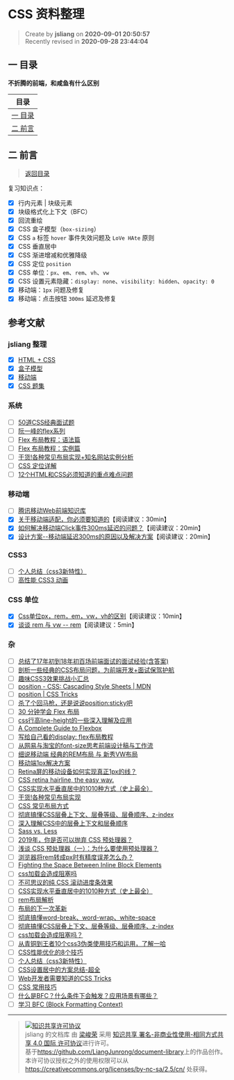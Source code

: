CSS 资料整理
===

> Create by **jsliang** on **2020-09-01 20:50:57**  
> Recently revised in **2020-09-28 23:44:04**

## <a name="chapter-one" id="chapter-one"></a>一 目录

**不折腾的前端，和咸鱼有什么区别**

| 目录 |
| --- |
| [一 目录](#chapter-one) |
| <a name="catalog-chapter-two" id="catalog-chapter-two"></a>[二 前言](#chapter-two) |

## <a name="chapter-two" id="chapter-two"></a>二 前言

> [返回目录](#chapter-one)

复习知识点：

* [x] 行内元素 | 块级元素
* [x] 块级格式化上下文（BFC）
* [x] 回流重绘
* [x] CSS 盒子模型（`box-sizing`）
* [x] CSS `a` 标签 `hover` 事件失效问题及 `LoVe HAte` 原则
* [x] CSS 垂直居中
* [x] CSS 渐进增减和优雅降级
* [x] CSS 定位 `position`
* [x] CSS 单位：`px`、`em`、`rem`、`vh`、`vw`
* [x] CSS 设置元素隐藏：`display: none`、`visibility: hidden`、`opacity: 0`
* [x] 移动端：`1px` 问题及修复
* [x] 移动端：点击按钮 `300ms` 延迟及修复

## 参考文献

### jsliang 整理

* [x] [HTML + CSS](https://github.com/LiangJunrong/document-library/blob/master/other-library/interview/%E9%9D%A2%E8%AF%95%E8%B5%84%E6%96%99%E6%95%B4%E7%90%86/CSS/HTML%2BCSS.md)
* [x] [盒子模型](https://github.com/LiangJunrong/document-library/blob/master/other-library/interview/%E9%9D%A2%E8%AF%95%E8%B5%84%E6%96%99%E6%95%B4%E7%90%86/CSS/%E7%9B%92%E5%AD%90%E6%A8%A1%E5%9E%8B.md)
* [x] [移动端](https://github.com/LiangJunrong/document-library/blob/master/other-library/interview/%E9%9D%A2%E8%AF%95%E8%B5%84%E6%96%99%E6%95%B4%E7%90%86/CSS/%E7%A7%BB%E5%8A%A8%E7%AB%AF.md)
* [x] [CSS 题集](https://github.com/LiangJunrong/document-library/blob/master/other-library/interview/%E9%9D%A2%E8%AF%95%E8%B5%84%E6%96%99%E6%95%B4%E7%90%86/CSS/CSS%20%E9%A2%98%E9%9B%86.md)

### 系统

* [ ] [50道CSS经典面试题](https://segmentfault.com/a/1190000013325778)
* [ ] [阮一峰的flex系列](https://www.ruanyifeng.com/blog/2015/07/flex-grammar.html)
* [ ] [Flex 布局教程：语法篇](http://www.ruanyifeng.com/blog/2015/07/flex-grammar.html)
* [ ] [Flex 布局教程：实例篇](http://www.ruanyifeng.com/blog/2015/07/flex-examples.html)
* [ ] [干货!各种常见布局实现+知名网站实例分析](https://juejin.im/post/6844903574929932301)
* [ ] [CSS 定位详解](http://www.ruanyifeng.com/blog/2019/11/css-position.html)
* [ ] [12个HTML和CSS必须知道的重点难点问题](https://juejin.im/post/6844903567707357197)

### 移动端

* [ ] [腾讯移动Web前端知识库](https://github.com/hoosin/mobile-web-favorites)
* [x] [关于移动端适配，你必须要知道的](https://juejin.im/post/6844903845617729549)【阅读建议：30min】
* [x] [如何解决移动端Click事件300ms延迟的问题？](https://zhuanlan.zhihu.com/p/69522350)【阅读建议：20min】
* [x] [设计方案--移动端延迟300ms的原因以及解决方案](https://www.cnblogs.com/chengxs/p/11064469.html)【阅读建议：20min】

### CSS3

* [ ] [个人总结（css3新特性）](https://juejin.im/post/6844903518520901639)
* [ ] [高性能 CSS3 动画](https://github.com/AlloyTeam/Mars/blob/master/performance/high-performance-css3-animation.md)

### CSS 单位

* [x] [Css单位px，rem，em，vw，vh的区别](https://www.cnblogs.com/theblogs/p/10516098.html)【阅读建议：10min】
* [x] [谈谈 rem 与 vw -- rem](https://www.jianshu.com/p/1a9b5d48afa2)【阅读建议：5min】

### 杂

* [ ] [总结了17年初到18年初百场前端面试的面试经验(含答案)](https://juejin.im/post/6844903636271644680)
* [ ] [剖析一些经典的CSS布局问题，为前端开发+面试保驾护航](https://juejin.im/post/6844903962529759239)
* [ ] [趣味CSS3效果挑战小汇总]([https://link](https://juejin.im/post/6844903896473665550))
* [ ] [position - CSS: Cascading Style Sheets | MDN](https://developer.mozilla.org/en-US/docs/Web/CSS/position)
* [ ] [position | CSS Tricks](https://css-tricks.com/almanac/properties/p/position/)
* [ ] [杀了个回马枪，还是说说position:sticky吧](https://www.zhangxinxu.com/wordpress/2018/12/css-position-sticky/)
* [ ] [30 分钟学会 Flex 布局](https://zhuanlan.zhihu.com/p/25303493)
* [ ] [css行高line-height的一些深入理解及应用](https://www.zhangxinxu.com/wordpress/2009/11/css%E8%A1%8C%E9%AB%98line-height%E7%9A%84%E4%B8%80%E4%BA%9B%E6%B7%B1%E5%85%A5%E7%90%86%E8%A7%A3%E5%8F%8A%E5%BA%94%E7%94%A8/)
* [ ] [A Complete Guide to Flexbox](https://css-tricks.com/snippets/css/a-guide-to-flexbox/)
* [ ] [写给自己看的display: flex布局教程](https://www.zhangxinxu.com/wordpress/2018/10/display-flex-css3-css/)
* [ ] [从网易与淘宝的font-size思考前端设计稿与工作流](https://www.cnblogs.com/lyzg/p/4877277.html)
* [ ] [细说移动端 经典的REM布局 与 新秀VW布局](https://cloud.tencent.com/developer/article/1352187)
* [ ] [移动端1px解决方案](https://juejin.im/post/5d19b729f265da1bb2774865)
* [ ] [Retina屏的移动设备如何实现真正1px的线？](https://jinlong.github.io/2015/05/24/css-retina-hairlines/)
* [ ] [CSS retina hairline, the easy way.](http://dieulot.net/css-retina-hairline)
* [ ] [CSS实现水平垂直居中的1010种方式（史上最全）](https://juejin.im/post/5b9a4477f265da0ad82bf921)
* [ ] [干货!各种常见布局实现](https://juejin.im/post/5aa252ac518825558001d5de)
* [ ] [CSS 常见布局方式](https://juejin.im/post/599970f4518825243a78b9d5)
* [ ] [彻底搞懂CSS层叠上下文、层叠等级、层叠顺序、z-index](https://juejin.im/post/5b876f86518825431079ddd6)
* [ ] [深入理解CSS中的层叠上下文和层叠顺序](https://www.zhangxinxu.com/wordpress/2016/01/understand-css-stacking-context-order-z-index/)
* [ ] [Sass vs. Less](https://css-tricks.com/sass-vs-less/)
* [ ] [2019年，你是否可以抛弃 CSS 预处理器？](https://aotu.io/notes/2019/10/29/css-preprocessor/index.html)
* [ ] [浅谈 CSS 预处理器（一）：为什么要使用预处理器？](https://github.com/cssmagic/blog/issues/73)
* [ ] [浏览器将rem转成px时有精度误差怎么办？](https://www.zhihu.com/question/264372456)
* [ ] [Fighting the Space Between Inline Block Elements](https://css-tricks.com/fighting-the-space-between-inline-block-elements/)
* [ ] [css加载会造成阻塞吗](https://segmentfault.com/a/1190000018130499)
* [ ] [不可思议的纯 CSS 滚动进度条效果](https://juejin.im/post/6844903758074216462)
* [ ] [CSS实现水平垂直居中的1010种方式（史上最全）](https://juejin.im/post/6844903679242305544)
* [ ] [rem布局解析](https://juejin.im/post/6844903671143088136)
* [ ] [布局的下一次革新](https://juejin.im/post/6844903666374148103)
* [ ] [彻底搞懂word-break、word-wrap、white-space](https://juejin.im/post/6844903667863126030)
* [ ] [彻底搞懂CSS层叠上下文、层叠等级、层叠顺序、z-index](https://juejin.im/post/6844903667175260174)
* [ ] [css加载会造成阻塞吗？](https://juejin.im/post/6844903667733118983?utm_source=gold_browser_extension)
* [ ] [从青铜到王者10个css3伪类使用技巧和运用，了解一哈](https://juejin.im/post/6844903654756089864)
* [ ] [CSS性能优化的8个技巧](https://juejin.im/post/6844903649605320711?utm_source=gold_browser_extension)
* [ ] [个人总结（css3新特性）](https://juejin.im/post/6844903518520901639)
* [ ] [CSS设置居中的方案总结-超全](https://juejin.im/post/6844903560879013901)
* [ ] [Web开发者需要知道的CSS Tricks](https://juejin.im/post/6844903576561516558)
* [ ] [CSS 常用技巧](https://juejin.im/post/6844903619909648398)
* [ ] [什么是BFC？什么条件下会触发？应用场景有哪些？](http://47.98.159.95/my_blog/css/008.html)
* [ ] [学习 BFC (Block Formatting Context)](https://juejin.im/post/6844903495108132877)

---

> <a rel="license" href="http://creativecommons.org/licenses/by-nc-sa/4.0/"><img alt="知识共享许可协议" style="border-width:0" src="https://i.creativecommons.org/l/by-nc-sa/4.0/88x31.png" /></a><br /><span xmlns:dct="http://purl.org/dc/terms/" property="dct:title">jsliang 的文档库</span> 由 <a xmlns:cc="http://creativecommons.org/ns#" href="https://github.com/LiangJunrong/document-library" property="cc:attributionName" rel="cc:attributionURL">梁峻荣</a> 采用 <a rel="license" href="http://creativecommons.org/licenses/by-nc-sa/4.0/">知识共享 署名-非商业性使用-相同方式共享 4.0 国际 许可协议</a>进行许可。<br />基于<a xmlns:dct="http://purl.org/dc/terms/" href="https://github.com/LiangJunrong/document-library" rel="dct:source">https://github.com/LiangJunrong/document-library</a>上的作品创作。<br />本许可协议授权之外的使用权限可以从 <a xmlns:cc="http://creativecommons.org/ns#" href="https://creativecommons.org/licenses/by-nc-sa/2.5/cn/" rel="cc:morePermissions">https://creativecommons.org/licenses/by-nc-sa/2.5/cn/</a> 处获得。